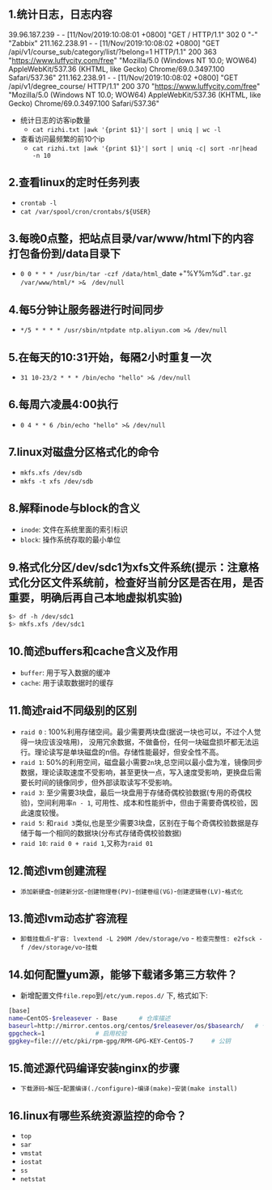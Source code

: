 ## 1.统计日志，日志内容
39.96.187.239 - - [11/Nov/2019:10:08:01 +0800] "GET / HTTP/1.1" 302 0 "-" "Zabbix"
211.162.238.91 - - [11/Nov/2019:10:08:02 +0800] "GET /api/v1/course_sub/category/list/?belong=1 HTTP/1.1" 200 363 "https://www.luffycity.com/free" "Mozilla/5.0 (Windows NT 10.0; WOW64) AppleWebKit/537.36 (KHTML, like Gecko) Chrome/69.0.3497.100 Safari/537.36"
211.162.238.91 - - [11/Nov/2019:10:08:02 +0800] "GET /api/v1/degree_course/ HTTP/1.1" 200 370 "https://www.luffycity.com/free" "Mozilla/5.0 (Windows NT 10.0; WOW64) AppleWebKit/537.36 (KHTML, like Gecko) Chrome/69.0.3497.100 Safari/537.36"

- 统计日志的访客ip数量
    - `cat rizhi.txt |awk '{print $1}'| sort | uniq | wc -l`
- 查看访问最频繁的前10个ip
    - `cat rizhi.txt |awk '{print $1}'| sort | uniq -c| sort -nr|head -n 10`

## 2.查看linux的定时任务列表
- `crontab -l `
- `cat /var/spool/cron/crontabs/${USER}` 

## 3.每晚0点整，把站点目录/var/www/html下的内容打包备份到/data目录下
- `0 0 * * * /usr/bin/tar -czf /data/html_`date +"\%Y\%m\%d"`.tar.gz /var/www/html/* >&　/dev/null ` 


## 4.每5分钟让服务器进行时间同步
- `*/5 * * * * /usr/sbin/ntpdate ntp.aliyun.com >& /dev/null`

## 5.在每天的10:31开始，每隔2小时重复一次
- `31 10-23/2 * * * /bin/echo "hello" >& /dev/null` 

## 6.每周六凌晨4:00执行
- `0 4 * * 6 /bin/echo "hello" >& /dev/null` 

## 7.linux对磁盘分区格式化的命令
- `mkfs.xfs /dev/sdb` 
- `mkfs -t xfs /dev/sdb`

## 8.解释inode与block的含义
- `inode`: 文件在系统里面的索引标识 
- `block`: 操作系统存取的最小单位

## 9.格式化分区/dev/sdc1为xfs文件系统(提示：注意格式化分区文件系统前，检查好当前分区是否在用，是否重要，明确后再自己本地虚拟机实验)
```bash
$> df -h /dev/sdc1
$> mkfs.xfs /dev/sdc1
```

## 10.简述buffers和cache含义及作用
- `buffer`: 用于写入数据的缓冲 
- `cache`: 用于读取数据时的缓存

## 11.简述raid不同级别的区别
- `raid 0` : 100%利用存储空间。最少需要两块盘(据说一块也可以，不过个人觉得一块应该没啥用)， 没用冗余数据，不做备份，任何一块磁盘损坏都无法运行。理论读写是单块磁盘的n倍。存储性能最好，但安全性不高。 
- `raid 1`: 50%的利用空间，磁盘最小需要`2n`块,总空间以最小盘为准，镜像同步数据，理论读取速度不受影响，甚至更快一点，写入速度受影响，更换盘后需要长时间的镜像同步，但外部读取读写不受影响。 
- `raid 3`: 至少需要3块盘，最后一块盘用于存储奇偶校验数据(专用的奇偶校验)，空间利用率`n - 1`,  可用性、成本和性能折中，但由于需要奇偶校验，因此速度较慢。 
- `raid 5`: 和`raid 3`类似,也是至少需要3块盘，区别在于每个奇偶校验数据是存储于每一个相同的数据块(分布式存储奇偶校验数据)
- `raid 10`: `raid 0 + raid 1`,又称为`raid 01`

## 12.简述lvm创建流程
- `添加新硬盘`-`创建新分区`-`创建物理卷(PV)`-`创建卷组(VG)`-`创建逻辑卷(LV)`-`格式化` 

## 13.简述lvm动态扩容流程
- `卸载挂载点`-`扩容: lvextend -L 290M /dev/storage/vo` - `检查完整性: e2fsck -f /dev/storage/vo`-`挂载`

## 14.如何配置yum源，能够下载诸多第三方软件？
- 新增配置文件`file.repo`到`/etc/yum.repos.d/` 下, 格式如下: 
```bash
[base]
name=CentOS-$releasever - Base      # 仓库描述
baseurl=http://mirror.centos.org/centos/$releasever/os/$basearch/   # 仓库地址
gpgcheck=1              # 启用校验
gpgkey=file:///etc/pki/rpm-gpg/RPM-GPG-KEY-CentOS-7     # 公钥 
```

## 15.简述源代码编译安装nginx的步骤
- `下载源码`-`解压`-`配置编译(./configure)`-`编译(make)`-`安装(make install)`

## 16.linux有哪些系统资源监控的命令？
- `top` 
- `sar`  
- `vmstat` 
- `iostat` 
- `ss`
- `netstat`